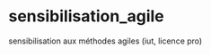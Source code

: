 sensibilisation_agile
=====================

sensibilisation aux méthodes agiles (iut, licence pro)
